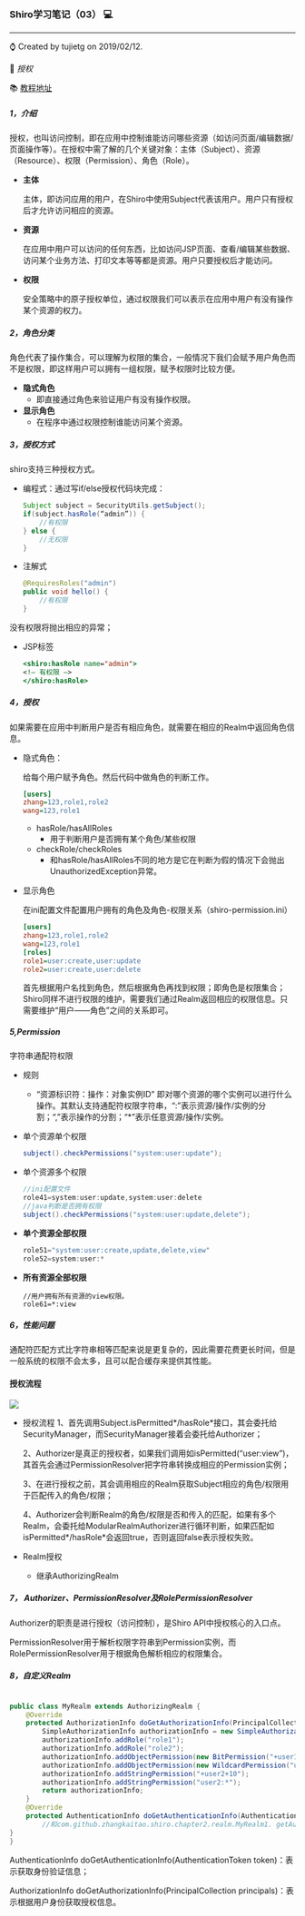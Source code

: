 ### Shiro学习笔记（03） 💻

-----

⌚️ Created by tujietg on 2019/02/12.

🐘 *授权*

📚 [教程地址](https://jinnianshilongnian.iteye.com/blog/2018398)

##### 1，介绍

授权，也叫访问控制，即在应用中控制谁能访问哪些资源（如访问页面/编辑数据/页面操作等）。在授权中需了解的几个关键对象：主体（Subject）、资源（Resource）、权限（Permission）、角色（Role）。

- **主体**

  主体，即访问应用的用户，在Shiro中使用Subject代表该用户。用户只有授权后才允许访问相应的资源。

- **资源**

  在应用中用户可以访问的任何东西，比如访问JSP页面、查看/编辑某些数据、访问某个业务方法、打印文本等等都是资源。用户只要授权后才能访问。

- **权限**

  安全策略中的原子授权单位，通过权限我们可以表示在应用中用户有没有操作某个资源的权力。

##### 2，角色分类

角色代表了操作集合，可以理解为权限的集合，一般情况下我们会赋予用户角色而不是权限，即这样用户可以拥有一组权限，赋予权限时比较方便。

- **隐式角色**
  - 即直接通过角色来验证用户有没有操作权限。
- **显示角色**
  - 在程序中通过权限控制谁能访问某个资源。

##### 3，授权方式

shiro支持三种授权方式。

- 编程式：通过写if/else授权代码块完成： 

  ````java
  Subject subject = SecurityUtils.getSubject();  
  if(subject.hasRole(“admin”)) {  
      //有权限  
  } else {  
      //无权限  
  }   
  ````

- 注解式

  ```java
  @RequiresRoles("admin")  
  public void hello() {  
      //有权限  
  }   
  ```

没有权限将抛出相应的异常；

- JSP标签

  ```jsp
  <shiro:hasRole name="admin">  
  <!— 有权限 —>  
  </shiro:hasRole>   
  ```

##### 4，授权

如果需要在应用中判断用户是否有相应角色，就需要在相应的Realm中返回角色信息。

- 隐式角色：

  给每个用户赋予角色。然后代码中做角色的判断工作。

  ```ini
  [users]  
  zhang=123,role1,role2  
  wang=123,role1   
  ```

  - hasRole/hasAllRoles
    - 用于判断用户是否拥有某个角色/某些权限
  - checkRole/checkRoles
    - 和hasRole/hasAllRoles不同的地方是它在判断为假的情况下会抛出UnauthorizedException异常。

- 显示角色

  在ini配置文件配置用户拥有的角色及角色-权限关系（shiro-permission.ini） 

  ```ini
  [users]  
  zhang=123,role1,role2  
  wang=123,role1  
  [roles]  
  role1=user:create,user:update  
  role2=user:create,user:delete   
  ```

  首先根据用户名找到角色，然后根据角色再找到权限；即角色是权限集合；Shiro同样不进行权限的维护，需要我们通过Realm返回相应的权限信息。只需要维护“用户——角色”之间的关系即可。

##### 5,Permission

字符串通配符权限

- 规则
  - “资源标识符：操作：对象实例ID”  即对哪个资源的哪个实例可以进行什么操作。其默认支持通配符权限字符串，“:”表示资源/操作/实例的分割；“,”表示操作的分割；“*”表示任意资源/操作/实例。

- 单个资源单个权限

  ```java
  subject().checkPermissions("system:user:update");  
  ```

- 单个资源多个权限

  ```java
  //ini配置文件
  role41=system:user:update,system:user:delete  
  //java判断是否拥有权限
  subject().checkPermissions("system:user:update,delete");  
  ```

- **单个资源全部权限**

  ````java
  role51="system:user:create,update,delete,view"  
  role52=system:user:*  
  ````

- **所有资源全部权限**

  ````
  //用户拥有所有资源的view权限。
  role61=*:view  
  ````

##### 6，性能问题

通配符匹配方式比字符串相等匹配来说是更复杂的，因此需要花费更长时间，但是一般系统的权限不会太多，且可以配合缓存来提供其性能。

#### 授权流程

![](http://dl2.iteye.com/upload/attachment/0094/0549/541e4da3-d1a5-3d13-83a6-b65c3596ee4e.png)

- 授权流程
  1、首先调用Subject.isPermitted*/hasRole*接口，其会委托给SecurityManager，而SecurityManager接着会委托给Authorizer；

  2、Authorizer是真正的授权者，如果我们调用如isPermitted(“user:view”)，其首先会通过PermissionResolver把字符串转换成相应的Permission实例；

  3、在进行授权之前，其会调用相应的Realm获取Subject相应的角色/权限用于匹配传入的角色/权限；

  4、Authorizer会判断Realm的角色/权限是否和传入的匹配，如果有多个Realm，会委托给ModularRealmAuthorizer进行循环判断，如果匹配如isPermitted*/hasRole*会返回true，否则返回false表示授权失败。

- Realm授权

  - 继承AuthorizingRealm

##### 7， Authorizer、PermissionResolver及RolePermissionResolver

Authorizer的职责是进行授权（访问控制），是Shiro API中授权核心的入口点。

PermissionResolver用于解析权限字符串到Permission实例，而RolePermissionResolver用于根据角色解析相应的权限集合。

##### 8，**自定义Realm**

```java

public class MyRealm extends AuthorizingRealm {  
    @Override  
    protected AuthorizationInfo doGetAuthorizationInfo(PrincipalCollection principals) {  
        SimpleAuthorizationInfo authorizationInfo = new SimpleAuthorizationInfo();  
        authorizationInfo.addRole("role1");  
        authorizationInfo.addRole("role2");  
        authorizationInfo.addObjectPermission(new BitPermission("+user1+10"));  
        authorizationInfo.addObjectPermission(new WildcardPermission("user1:*"));  
        authorizationInfo.addStringPermission("+user2+10");  
        authorizationInfo.addStringPermission("user2:*");  
        return authorizationInfo;  
    }  
    @Override  
    protected AuthenticationInfo doGetAuthenticationInfo(AuthenticationToken token) throws AuthenticationException {  
        //和com.github.zhangkaitao.shiro.chapter2.realm.MyRealm1. getAuthenticationInfo代码一样，省略  
}  
}   
```

AuthenticationInfo doGetAuthenticationInfo(AuthenticationToken token)：表示获取身份验证信息；

AuthorizationInfo doGetAuthorizationInfo(PrincipalCollection principals)：表示根据用户身份获取授权信息。